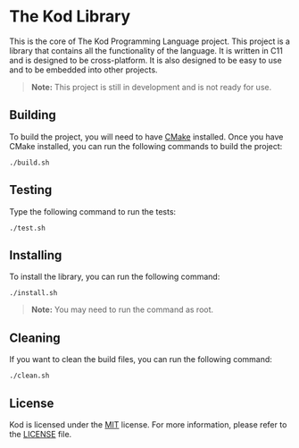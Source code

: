 
# The Kod Library

This is the core of The Kod Programming Language project. This project is a library that contains all the functionality of the language. It is written in C11 and is designed to be cross-platform. It is also designed to be easy to use and to be embedded into other projects.

> **Note:** This project is still in development and is not ready for use.

## Building

To build the project, you will need to have [CMake](https://cmake.org) installed. Once you have CMake installed, you can run the following commands to build the project:

```
./build.sh
```

## Testing

Type the following command to run the tests:

```
./test.sh
```

## Installing

To install the library, you can run the following command:

```
./install.sh
```

> **Note:** You may need to run the command as root.

## Cleaning

If you want to clean the build files, you can run the following command:

```
./clean.sh
```

## License

Kod is licensed under the [MIT](https://choosealicense.com/licenses/mit) license. For more information, please refer to the [LICENSE](LICENSE) file.
